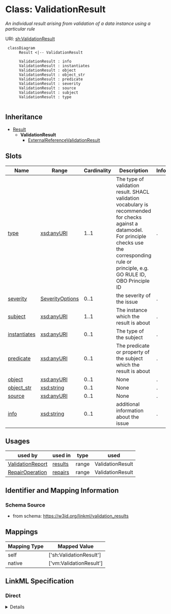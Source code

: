 # Class: ValidationResult
_An individual result arising from validation of a data instance using a particular rule_





URI: [sh:ValidationResult](http://www.w3.org/ns/shacl#ValidationResult)




```mermaid
 classDiagram
      Result <|-- ValidationResult
      
      ValidationResult : info
      ValidationResult : instantiates
      ValidationResult : object
      ValidationResult : object_str
      ValidationResult : predicate
      ValidationResult : severity
      ValidationResult : source
      ValidationResult : subject
      ValidationResult : type
      

```





## Inheritance
* [Result](Result.md)
    * **ValidationResult**
        * [ExternalReferenceValidationResult](ExternalReferenceValidationResult.md)



## Slots

| Name | Range | Cardinality | Description  | Info |
| ---  | --- | --- | --- | --- |
| [type](type.md) | [xsd:anyURI](http://www.w3.org/2001/XMLSchema#anyURI) | 1..1 | The type of validation result. SHACL validation vocabulary is recommended for checks against a datamodel. For principle checks use the corresponding rule or principle, e.g. GO RULE ID, OBO Principle ID  | . |
| [severity](severity.md) | [SeverityOptions](SeverityOptions.md) | 0..1 | the severity of the issue  | . |
| [subject](subject.md) | [xsd:anyURI](http://www.w3.org/2001/XMLSchema#anyURI) | 1..1 | The instance which the result is about  | . |
| [instantiates](instantiates.md) | [xsd:anyURI](http://www.w3.org/2001/XMLSchema#anyURI) | 0..1 | The type of the subject  | . |
| [predicate](predicate.md) | [xsd:anyURI](http://www.w3.org/2001/XMLSchema#anyURI) | 0..1 | The predicate or property of the subject which the result is about  | . |
| [object](object.md) | [xsd:anyURI](http://www.w3.org/2001/XMLSchema#anyURI) | 0..1 | None  | . |
| [object_str](object_str.md) | [xsd:string](http://www.w3.org/2001/XMLSchema#string) | 0..1 | None  | . |
| [source](source.md) | [xsd:anyURI](http://www.w3.org/2001/XMLSchema#anyURI) | 0..1 | None  | . |
| [info](info.md) | [xsd:string](http://www.w3.org/2001/XMLSchema#string) | 0..1 | additional information about the issue  | . |


## Usages


| used by | used in | type | used |
| ---  | --- | --- | --- |
| [ValidationReport](ValidationReport.md) | [results](results.md) | range | ValidationResult |
| [RepairOperation](RepairOperation.md) | [repairs](repairs.md) | range | ValidationResult |



## Identifier and Mapping Information







### Schema Source


* from schema: https://w3id.org/linkml/validation_results







## Mappings

| Mapping Type | Mapped Value |
| ---  | ---  |
| self | ['sh:ValidationResult'] |
| native | ['vm:ValidationResult'] |


## LinkML Specification

<!-- TODO: investigate https://stackoverflow.com/questions/37606292/how-to-create-tabbed-code-blocks-in-mkdocs-or-sphinx -->

### Direct

<details>
```yaml
name: ValidationResult
description: An individual result arising from validation of a data instance using
  a particular rule
from_schema: https://w3id.org/linkml/validation_results
is_a: Result
slots:
- type
- severity
- subject
- instantiates
- predicate
- object
- object_str
- source
- info
class_uri: sh:ValidationResult

```
</details>

### Induced

<details>
```yaml
name: ValidationResult
description: An individual result arising from validation of a data instance using
  a particular rule
from_schema: https://w3id.org/linkml/validation_results
is_a: Result
attributes:
  type:
    name: type
    description: The type of validation result. SHACL validation vocabulary is recommended
      for checks against a datamodel. For principle checks use the corresponding rule
      or principle, e.g. GO RULE ID, OBO Principle ID
    from_schema: https://w3id.org/linkml/validation_results
    slot_uri: sh:sourceConstraintComponent
    alias: type
    owner: ValidationResult
    range: uriorcurie
    required: true
  severity:
    name: severity
    description: the severity of the issue
    from_schema: https://w3id.org/linkml/validation_results
    slot_uri: sh:resultSeverity
    alias: severity
    owner: ValidationResult
    range: severity_options
  subject:
    name: subject
    description: The instance which the result is about
    from_schema: https://w3id.org/linkml/validation_results
    slot_uri: sh:focusNode
    alias: subject
    owner: ValidationResult
    range: uriorcurie
    required: true
  instantiates:
    name: instantiates
    description: The type of the subject
    from_schema: https://w3id.org/linkml/validation_results
    exact_mappings:
    - sh:sourceShape
    alias: instantiates
    owner: ValidationResult
    range: uriorcurie
  predicate:
    name: predicate
    description: The predicate or property of the subject which the result is about
    from_schema: https://w3id.org/linkml/validation_results
    related_mappings:
    - sh:resultPath
    alias: predicate
    owner: ValidationResult
    range: uriorcurie
  object:
    name: object
    from_schema: https://w3id.org/linkml/validation_results
    slot_uri: sh:value
    alias: object
    owner: ValidationResult
    range: uriorcurie
  object_str:
    name: object_str
    from_schema: https://w3id.org/linkml/validation_results
    alias: object_str
    owner: ValidationResult
    range: string
  source:
    name: source
    from_schema: https://w3id.org/linkml/validation_results
    alias: source
    owner: ValidationResult
    range: uriorcurie
  info:
    name: info
    description: additional information about the issue
    from_schema: https://w3id.org/linkml/validation_results
    slot_uri: sh:resultMessage
    alias: info
    owner: ValidationResult
    range: string
class_uri: sh:ValidationResult

```
</details>